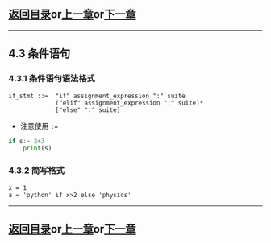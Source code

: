 ## [返回目录][catalogue]or[上一章][pre_chap]or[下一章][next_chap]
-----------------------------------------------------------------------------------

## 4.3 条件语句

### 4.3.1 条件语句语法格式

```pybnf
if_stmt ::=  "if" assignment_expression ":" suite
             ("elif" assignment_expression ":" suite)*
             ["else" ":" suite]
```

+ 注意使用 `:=` 

```python
if s:= 2+3
	print(s)
```

### 4.3.2 简写格式

```
x = 1
a = 'python' if x>2 else 'physics'
```





-----------------------------------------------------------------------------------
## [返回目录][catalogue]or[上一章][pre_chap]or[下一章][next_chap]
[pre_chap]: 2021-01-21-chap0.md
[next_chap]: 2021-01-21-chap2.md
[catalogue]: 2021-01-21-catalogue.md
